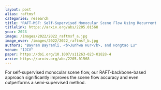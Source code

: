 ```yaml
---
layout: post
alias: raftmsf
categories: research
title: "RAFT-MSF: Self-Supervised Monocular Scene Flow Using Recurrent Optimizer"
titlelink: https://arxiv.org/abs/2205.01568
year: 2023
image: /images/2022/2022_raftmsf_a.jpg
image_over: /images/2022/2022_raftmsf_b.jpg
authors: "Bayram Bayramli, <b>Junhwa Hur</b>, and Hongtao Lu"
venue: "IJCV"
paper: https://doi.org/10.1007/s11263-023-01828-4
arxiv: https://arxiv.org/abs/2205.01568
---
```

For self-supervised monocular scene flow, our RAFT-backbone-based approach significantly improves the scene flow accuracy and even outperforms a semi-supervised method.


